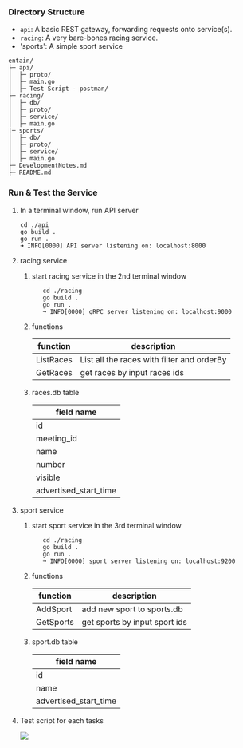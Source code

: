 ### Directory Structure

- `api`: A basic REST gateway, forwarding requests onto service(s).
- `racing`: A very bare-bones racing service.
- 'sports': A simple sport service

```
entain/
├─ api/
│  ├─ proto/
│  ├─ main.go
│  ├─ Test Script - postman/
├─ racing/
│  ├─ db/
│  ├─ proto/
│  ├─ service/
│  ├─ main.go
|─ sports/
│  ├─ db/
│  ├─ proto/
│  ├─ service/
│  ├─ main.go
├─ DevelopmentNotes.md
├─ README.md
```

### Run & Test the Service

1. In a terminal window, run API server
   ```
   cd ./api
   go build .
   go run .
   ➜ INFO[0000] API server listening on: localhost:8000
   ````

2. racing service
   1. start racing service in the 2nd terminal window
      ```
         cd ./racing
         go build .
         go run .
         ➜ INFO[0000] gRPC server listening on: localhost:9000
      ```
   2. functions
      <table>
      <thead>
      <tr>
      <th>function</th>
      <th>description </th>
      </tr>
      </thead>
      <tbody>
      <tr>
      <td>ListRaces</td>
      <td>List all the races with filter and orderBy</td>
      </tr>
      <tr>
      <td>GetRaces</td>
      <td>get races by input races ids </td>
      </tr>
      </tbody>
      </table>
   3. races.db table
      <table>
      <thead>
      <tr>
      <th>field name</th>
      </tr>
      </thead>
      <tbody>
      <tr>
      <td>id</td> 
      </tr>
      <tr>
      <td>meeting_id</td>
      </tr>
      <tr>
      <td>name</td>
      </tr>
      <tr>
      <td>number</td>
      </tr>
      <tr>
      <td>visible</td>
      </tr>
      <tr>
      <td>advertised_start_time</td>      
      </tr>
      </tbody>
      </table>
3. sport service   
   1. start sport service in the 3rd terminal window
      ```
         cd ./racing
         go build .
         go run .
         ➜ INFO[0000] sport server listening on: localhost:9200
      ```
   2. functions
      <table>
      <thead>
      <tr>
      <th>function</th>
      <th>description </th>
      </tr>
      </thead>
      <tbody>
      <tr>
      <td>AddSport</td>
      <td>add new sport to sports.db</td>
      </tr>
      <tr>
      <td>GetSports</td>
      <td>get sports by input sport ids </td>
      </tr>
      </tbody>
      </table>
   3. sport.db table
      <table>
      <thead>
      <tr>
      <th>field name</th>
      </tr>
      </thead>
      <tbody>
      <tr>
      <td>id</td> 
      </tr>
      <tr>
      <td>name</td>
      </tr>
      <tr>
      <td>advertised_start_time</td>      
      </tr>
      </tbody>
      </table>
4. Test script for each tasks

   ![](testCapture.JPG)